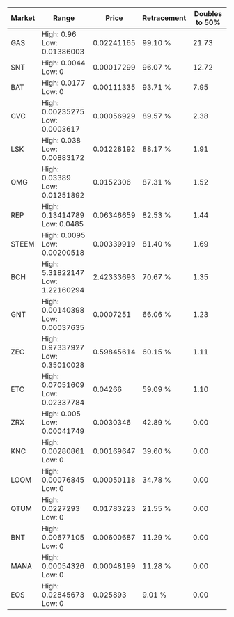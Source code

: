 | Market | Range | Price| Retracement | Doubles to 50% |
| --- | --- | --- | --- | --- |
| GAS | High: 0.96<br />Low: 0.01386003 | 0.02241165 | 99.10 % | 21.73 |
| SNT | High: 0.0044<br />Low: 0 | 0.00017299 | 96.07 % | 12.72 |
| BAT | High: 0.0177<br />Low: 0 | 0.00111335 | 93.71 % | 7.95 |
| CVC | High: 0.00235275<br />Low: 0.0003617 | 0.00056929 | 89.57 % | 2.38 |
| LSK | High: 0.038<br />Low: 0.00883172 | 0.01228192 | 88.17 % | 1.91 |
| OMG | High: 0.03389<br />Low: 0.01251892 | 0.0152306 | 87.31 % | 1.52 |
| REP | High: 0.13414789<br />Low: 0.0485 | 0.06346659 | 82.53 % | 1.44 |
| STEEM | High: 0.0095<br />Low: 0.00200518 | 0.00339919 | 81.40 % | 1.69 |
| BCH | High: 5.31822147<br />Low: 1.22160294 | 2.42333693 | 70.67 % | 1.35 |
| GNT | High: 0.00140398<br />Low: 0.00037635 | 0.0007251 | 66.06 % | 1.23 |
| ZEC | High: 0.97337927<br />Low: 0.35010028 | 0.59845614 | 60.15 % | 1.11 |
| ETC | High: 0.07051609<br />Low: 0.02337784 | 0.04266 | 59.09 % | 1.10 |
| ZRX | High: 0.005<br />Low: 0.00041749 | 0.0030346 | 42.89 % | 0.00 |
| KNC | High: 0.00280861<br />Low: 0 | 0.00169647 | 39.60 % | 0.00 |
| LOOM | High: 0.00076845<br />Low: 0 | 0.00050118 | 34.78 % | 0.00 |
| QTUM | High: 0.0227293<br />Low: 0 | 0.01783223 | 21.55 % | 0.00 |
| BNT | High: 0.00677105<br />Low: 0 | 0.00600687 | 11.29 % | 0.00 |
| MANA | High: 0.00054326<br />Low: 0 | 0.00048199 | 11.28 % | 0.00 |
| EOS | High: 0.02845673<br />Low: 0 | 0.025893 | 9.01 % | 0.00 |
